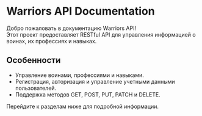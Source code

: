 # Warriors API Documentation

Добро пожаловать в документацию Warriors API!  
Этот проект предоставляет RESTful API для управления информацией о воинах, их профессиях и навыках.

## Особенности
- Управление воинами, профессиями и навыками.
- Регистрация, авторизация и управление учетными данными пользователей.
- Поддержка методов GET, POST, PUT, PATCH и DELETE.

Перейдите к разделам ниже для подробной информации.
